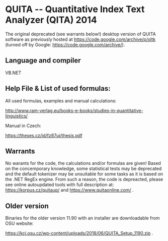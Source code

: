 # QUITA -- Quantitative Index Text Analyzer (QITA) 2014
The original deprecated (see warrants below!) desktop version of QUITA software as previously hosted at https://code.google.com/archive/p/oltk (turned off by Google: https://code.google.com/archive/).

## Language and compiler
VB.NET

## Help File & List of used formulas:
All used formulas, examples and manual calculations:

http://www.ram-verlag.eu/books-e-books/studies-in-quantitative-linguistics/

Manual in Czech:

https://theses.cz/id/fz87uj/thesis.pdf

## Warrants
No warants for the code, the calculations and/or formulas are given! Based on the concemporary knowledge, some statistical tests may be deprecated and the default tokenizer may be unsuitable for some tasks as it is based on the .NET RegEx engine. From such a reason, the code is depreacted, please see online autoupdated tools with full description at:
https://korpus.cz/quitaup/ and https://www.quitaonline.com/ .

## Older version
Binaries for the older version 11.90 with an installer are downloadable from OSU website:

https://kcj.osu.cz/wp-content/uploads/2018/06/QUITA_Setup_1190.zip .

